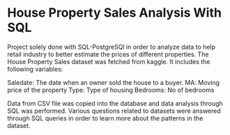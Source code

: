 # House Property Sales Analysis With SQL

Project solely done with SQL-PostgreSQl in order to analyze data to help retail industry to better estimate the prices of different properties. The House Property Sales dataset was fetched from kaggle.
It includes the following variables:

Saledate: The date when an owner sold the house to a buyer.
MA: Moving price of the property
Type: Type of housing
Bedrooms: No of bedrooms

Data from CSV file was copied into the database and data analysis through SQL was performed. Various questions related to datasets were answered 
through SQL queries in order to learn more about the patterns in the dataset.


